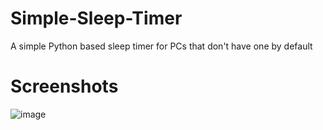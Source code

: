 # Simple-Sleep-Timer
A simple Python based sleep timer for PCs that don't have one by default

# Screenshots
![image](https://github.com/user-attachments/assets/ca2a986d-c343-4039-b8a2-78ddc506302f)
